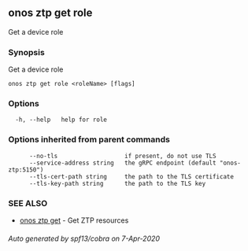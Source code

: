 ## onos ztp get role

Get a device role

### Synopsis

Get a device role

```
onos ztp get role <roleName> [flags]
```

### Options

```
  -h, --help   help for role
```

### Options inherited from parent commands

```
      --no-tls                   if present, do not use TLS
      --service-address string   the gRPC endpoint (default "onos-ztp:5150")
      --tls-cert-path string     the path to the TLS certificate
      --tls-key-path string      the path to the TLS key
```

### SEE ALSO

* [onos ztp get](onos_ztp_get.md)	 - Get ZTP resources

###### Auto generated by spf13/cobra on 7-Apr-2020
